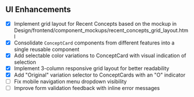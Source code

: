 ## UI Enhancements

- [x] Implement grid layout for Recent Concepts based on the mockup in Design/frontend/component_mockups/recent_concepts_grid_layout.html
- [x] Consolidate `ConceptCard` components from different features into a single reusable component
- [x] Add selectable color variations to ConceptCard with visual indication of selection
- [x] Implement 3-column responsive grid layout for better readability
- [x] Add "Original" variation selector to ConceptCards with an "O" indicator
- [ ] Fix mobile navigation menu dropdown visibility
- [ ] Improve form validation feedback with inline error messages 